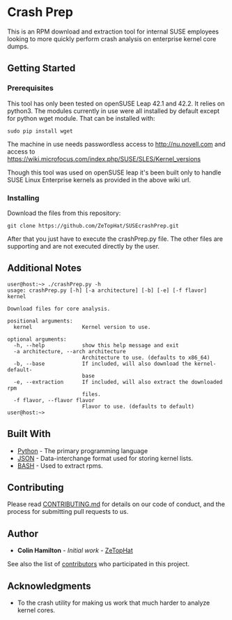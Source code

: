 # Crash Prep

This is an RPM download and extraction tool for internal SUSE employees looking to more quickly perform crash analysis on enterprise kernel core dumps.

## Getting Started

 

### Prerequisites

This tool has only been tested on openSUSE Leap 42.1 and 42.2. It relies on python3. The modules currently in use were all installed by default except for python wget module. That can be installed with:

```
sudo pip install wget
```

The machine in use needs passwordless access to http://nu.novell.com and access to https://wiki.microfocus.com/index.php/SUSE/SLES/Kernel_versions

Though this tool was used on openSUSE leap it's been built only to handle SUSE Linux Enterprise kernels as provided in the above wiki url.

### Installing

Download the files from this repository:

```
git clone https://github.com/ZeTopHat/SUSEcrashPrep.git
```

After that you just have to execute the crashPrep.py file. The other files are supporting and are not executed directly by the user.

## Additional Notes

```
user@host:~> ./crashPrep.py -h
usage: crashPrep.py [-h] [-a architecture] [-b] [-e] [-f flavor] kernel

Download files for core analysis.

positional arguments:
  kernel                Kernel version to use.

optional arguments:
  -h, --help            show this help message and exit
  -a architecture, --arch architecture
                        Architecture to use. (defaults to x86_64)
  -b, --base            If included, will also download the kernel-default-
                        base
  -e, --extraction      If included, will also extract the downloaded rpm
                        files.
  -f flavor, --flavor flavor
                        Flavor to use. (defaults to default)
user@host:~> 

```

## Built With

* [Python](https://www.python.org/) - The primary programming language
* [JSON](http://www.json.org/) - Data-interchange format used for storing kernel lists.
* [BASH](http://www.bash.org/) - Used to extract rpms.

## Contributing

Please read [CONTRIBUTING.md](https://github.com/ZeTopHat/SUSEcrashPrep/blob/master/CONTRIBUTING.md) for details on our code of conduct, and the process for submitting pull requests to us.

## Author

* **Colin Hamilton** - *Initial work* - [ZeTopHat](https://github.com/ZeTopHat)

See also the list of [contributors](https://github.com/ZeTopHat/SUSEcrashPrep/contributors) who participated in this project.

## Acknowledgments

* To the crash utility for making us work that much harder to analyze kernel cores.

